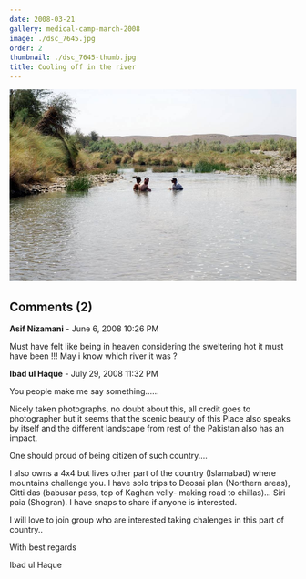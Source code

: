 ```yaml
---
date: 2008-03-21
gallery: medical-camp-march-2008
image: ./dsc_7645.jpg
order: 2
thumbnail: ./dsc_7645-thumb.jpg
title: Cooling off in the river
---
```


![Cooling off in the river](./dsc_7645.jpg)

<div id="comments">

## Comments (2)

<div id="comment">

**Asif Nizamani** - June  6, 2008 10:26 PM

Must have felt like being in heaven considering the sweltering hot it must have been !!!
May i know which river it was ?

</div>

<div id="comment">

**Ibad ul Haque** - July 29, 2008 11:32 PM

You people make me say something......

Nicely taken photographs, no doubt about this, all credit goes to photographer but it seems that the scenic beauty of this Place also speaks by itself and the different landscape from rest of the Pakistan also has an impact.

One should proud of being citizen of such country....

I also owns a 4x4 but lives other part of the country (Islamabad) where mountains challenge you. I have solo trips to Deosai plan (Northern areas), Gitti das (babusar pass, top of Kaghan velly- making road to chillas)... Siri paia (Shogran). I have snaps to share if anyone is interested.

I will love to join group who are interested taking chalenges in this part of country..

With best regards

Ibad ul Haque

</div>

</div>